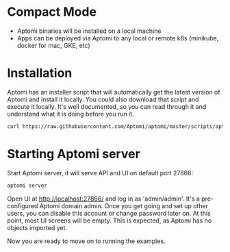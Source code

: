 # Compact Mode
* Aptomi binaries will be installed on a local machine
* Apps can be deployed via Aptomi to any local or remote k8s (minikube, docker for mac, GKE, etc)

# Installation
Aptomi has an installer script that will automatically get the latest version of Aptomi and install it locally. You could also download that script and execute it locally. It's well documented, so you can read through it and understand what it is doing before you run it.
```bash
curl https://raw.githubusercontent.com/Aptomi/aptomi/master/scripts/aptomi_install.sh | bash
```

# Starting Aptomi server
Start Aptomi server, it will serve API and UI on default port 27866:
```bash
aptomi server
```

Open UI at [http://localhost:27866/](http://localhost:27866/) and log in as 'admin/admin'. It's a pre-configured Aptomi domain admin. Once you get going and set up other users, you can disable this account or change password later on. At this point,
most UI screens will be empty. This is expected, as Aptomi has no objects imported yet.

Now you are ready to move on to running the examples.
